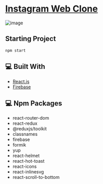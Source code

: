 # [Instagram Web Clone](https://oe-instagram.netlify.app)

![image](https://user-images.githubusercontent.com/96390357/235365852-2a447ce8-dc4e-4b32-ae32-454a398d4d52.png)


## Starting Project
```
npm start
```

## 💻 Built With

- [React.js](https://reactjs.org/)
- [Firebase](https://firebase.google.com/)

## 💻 Npm Packages

- react-router-dom
- react-redux
- @reduxjs/toolkit
- classnames
- firebase
- formik
- yup
- react-helmet
- react-hot-toast
- react-icons
- react-inlinesvg
- react-scroll-to-bottom

